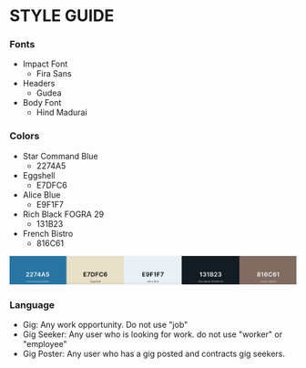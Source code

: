 # STYLE GUIDE

### Fonts

- Impact Font
    - Fira Sans
- Headers
    - Gudea
- Body Font
    - Hind Madurai


### Colors

- Star Command Blue
    - 2274A5
- Eggshell
    - E7DFC6
- Alice Blue
    - E9F1F7
- Rich Black FOGRA 29
    - 131B23
- French Bistro
    - 816C61

![ColorScheme.png](./images/ColorScheme.png)

### Language
- Gig: Any work opportunity. Do not use "job"
- Gig Seeker: Any user who is looking for work. do not use "worker" or "employee"
- Gig Poster: Any user who has a gig posted and contracts gig seekers.